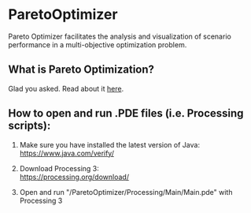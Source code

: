 # ParetoOptimizer
 Pareto Optimizer facilitates the analysis and visualization of scenario performance in a multi-objective optimization problem.
 
## What is Pareto Optimization?
 Glad you asked. Read about it [here](https://en.wikipedia.org/wiki/Multi-objective_optimization).
 
## How to open and run .PDE files (i.e. Processing scripts):

1. Make sure you have installed the latest version of Java:  
 https://www.java.com/verify/

2. Download Processing 3:  
 https://processing.org/download/

3. Open and run "/ParetoOptimizer/Processing/Main/Main.pde" with Processing 3
